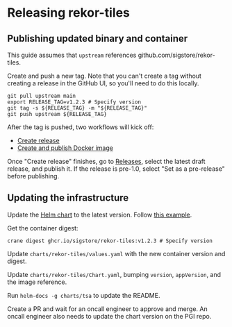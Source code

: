 # Releasing rekor-tiles

## Publishing updated binary and container

This guide assumes that `upstream` references github.com/sigstore/rekor-tiles.

Create and push a new tag. Note that you can't create a tag without creating a release in the GitHub UI, so you'll need to do this locally.

```
git pull upstream main
export RELEASE_TAG=v1.2.3 # Specify version
git tag -s ${RELEASE_TAG} -m "${RELEASE_TAG}"
git push upstream ${RELEASE_TAG}
```

After the tag is pushed, two workflows will kick off:

* [Create release](https://github.com/sigstore/rekor-tiles/actions/workflows/release.yml)
* [Create and publish Docker image](https://github.com/sigstore/rekor-tiles/actions/workflows/build_container.yml)

Once "Create release" finishes, go to [Releases](https://github.com/sigstore/rekor-tiles/releases), select
the latest draft release, and publish it. If the release is pre-1.0, select "Set as a pre-release" before publishing.

## Updating the infrastructure

Update the [Helm chart](https://github.com/sigstore/helm-charts/tree/main/charts/rekor-tiles) to the latest version.
Follow [this example](https://github.com/sigstore/helm-charts/pull/989/).

Get the container digest:

```
crane digest ghcr.io/sigstore/rekor-tiles:v1.2.3 # Specify version
```

Update `charts/rekor-tiles/values.yaml` with the new container version and digest.

Update `charts/rekor-tiles/Chart.yaml`, bumping `version`, `appVersion`, and the image reference.

Run `helm-docs -g charts/tsa` to update the README.

Create a PR and wait for an oncall engineer to approve and merge. An oncall engineer also needs to
update the chart version on the PGI repo.
